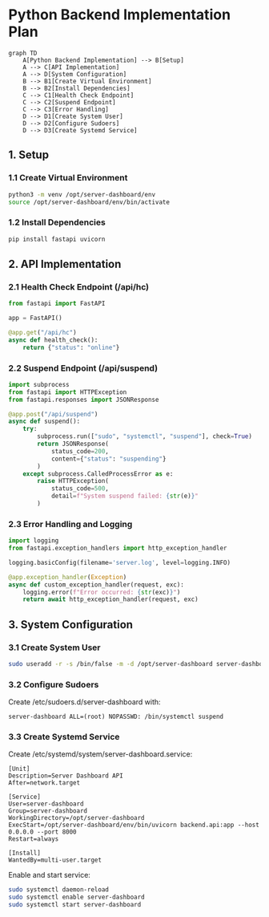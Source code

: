# Python Backend Implementation Plan

```mermaid
graph TD
    A[Python Backend Implementation] --> B[Setup]
    A --> C[API Implementation]
    A --> D[System Configuration]
    B --> B1[Create Virtual Environment]
    B --> B2[Install Dependencies]
    C --> C1[Health Check Endpoint]
    C --> C2[Suspend Endpoint]
    C --> C3[Error Handling]
    D --> D1[Create System User]
    D --> D2[Configure Sudoers]
    D --> D3[Create Systemd Service]
```

## 1. Setup

### 1.1 Create Virtual Environment

```bash
python3 -m venv /opt/server-dashboard/env
source /opt/server-dashboard/env/bin/activate
```

### 1.2 Install Dependencies

```bash
pip install fastapi uvicorn
```

## 2. API Implementation

### 2.1 Health Check Endpoint (/api/hc)

```python
from fastapi import FastAPI

app = FastAPI()

@app.get("/api/hc")
async def health_check():
    return {"status": "online"}
```

### 2.2 Suspend Endpoint (/api/suspend)

```python
import subprocess
from fastapi import HTTPException
from fastapi.responses import JSONResponse

@app.post("/api/suspend")
async def suspend():
    try:
        subprocess.run(["sudo", "systemctl", "suspend"], check=True)
        return JSONResponse(
            status_code=200,
            content={"status": "suspending"}
        )
    except subprocess.CalledProcessError as e:
        raise HTTPException(
            status_code=500,
            detail=f"System suspend failed: {str(e)}"
        )
```

### 2.3 Error Handling and Logging

```python
import logging
from fastapi.exception_handlers import http_exception_handler

logging.basicConfig(filename='server.log', level=logging.INFO)

@app.exception_handler(Exception)
async def custom_exception_handler(request, exc):
    logging.error(f"Error occurred: {str(exc)}")
    return await http_exception_handler(request, exc)
```

## 3. System Configuration

### 3.1 Create System User

```bash
sudo useradd -r -s /bin/false -m -d /opt/server-dashboard server-dashboard
```

### 3.2 Configure Sudoers

Create /etc/sudoers.d/server-dashboard with:

```
server-dashboard ALL=(root) NOPASSWD: /bin/systemctl suspend
```

### 3.3 Create Systemd Service

Create /etc/systemd/system/server-dashboard.service:

```
[Unit]
Description=Server Dashboard API
After=network.target

[Service]
User=server-dashboard
Group=server-dashboard
WorkingDirectory=/opt/server-dashboard
ExecStart=/opt/server-dashboard/env/bin/uvicorn backend.api:app --host 0.0.0.0 --port 8000
Restart=always

[Install]
WantedBy=multi-user.target
```

Enable and start service:

```bash
sudo systemctl daemon-reload
sudo systemctl enable server-dashboard
sudo systemctl start server-dashboard
```
